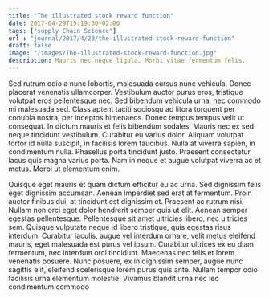 ```yaml
---
title: "The illustrated stock reward function"
date: 2017-04-29T15:19:30+02:00
tags: ["supply Chain Science"]
url : "journal/2017/4/29/the-illustrated-stock-reward-function"
draft: false
image: "/images/The-illustrated-stock-reward-function.jpg"
description: Mauris nec neque ligula. Morbi vitae fermentum felis.
---
```


Sed rutrum odio a nunc lobortis, malesuada cursus nunc vehicula. Donec placerat venenatis ullamcorper. Vestibulum auctor purus eros, tristique volutpat eros pellentesque nec. Sed bibendum vehicula urna, nec commodo mi malesuada sed. Class aptent taciti sociosqu ad litora torquent per conubia nostra, per inceptos himenaeos. Donec tempus tempus velit ut consequat. In dictum mauris et felis bibendum sodales. Mauris nec ex sed neque tincidunt vestibulum. Curabitur eu varius dolor. Aliquam volutpat tortor id nulla suscipit, in facilisis lorem faucibus. Nulla at viverra sapien, in condimentum nulla. Phasellus porta tincidunt justo. Praesent consectetur lacus quis magna varius porta. Nam in neque et augue volutpat viverra ac et metus. Morbi ut elementum enim.

Quisque eget mauris et quam dictum efficitur eu ac urna. Sed dignissim felis eget dignissim accumsan. Aenean imperdiet sed erat at fermentum. Proin auctor finibus dui, at tincidunt est dignissim et. Praesent ac rutrum nisi. Nullam non orci eget dolor hendrerit semper quis ut elit. Aenean semper egestas pellentesque. Pellentesque sit amet ultricies libero, nec ultricies sem. Quisque vulputate neque id libero tristique, quis egestas risus interdum. Curabitur iaculis, augue vel interdum ornare, velit metus eleifend mauris, eget malesuada est purus vel ipsum. Curabitur ultrices ex eu diam fermentum, nec interdum orci tincidunt. Maecenas nec felis et lorem venenatis posuere. Nunc posuere, ex in dignissim semper, augue nunc sagittis elit, eleifend scelerisque lorem purus quis ante. Nullam tempor odio facilisis urna elementum molestie. Vivamus blandit urna nec leo condimentum commodo